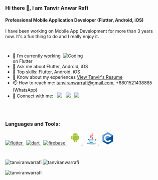 ### Hi there 👋, I am Tanvir Anwar Rafi
#### Professional Mobile Application Developer (Flutter, Android, iOS)
I have been working on Mobile App Development for more than 3 years now. It's a fun thing to do and I really enjoy it.

&nbsp;
&nbsp;
&nbsp;

<img align="right" alt="Coding" width="320" src="https://camo.githubusercontent.com/4d9f5ecceb711eec6e2018f38a5677dc657c9738d4a65ba3b928c41c0a45b439/68747470733a2f2f6d69726f2e6d656469756d2e636f6d2f6d61782f313336302f302a37513379765349765f7430696f4a2d5a2e676966">

- 🔭 I’m currently working on Flutter
- 💬 Ask me about Flutter, Android, iOS
- 🚀 Top skills: Flutter, Android, iOS
- 📄 Know about my experiences [View Tanvir's Resume](https://drive.google.com/file/d/1XlekKwlfWv-KSa32007ueavH8ousU_MZ/view?usp=sharing)
- 📫 How to reach me: tanviranwarrafi@gmail.com, +8801521438885 (WhatsApp)
- 📱 Connect with me:
  &nbsp;
  <a href="https://linkedin.com/in/tanviranwarrafi"><img src="https://raw.githubusercontent.com/rahuldkjain/github-profile-readme-generator/master/src/images/icons/Social/linked-in-alt.svg" height="14"/></a>
  &nbsp;
  <a href="https://stackoverflow.com/users/19740046/md-tanvir-anwar-rafi"> <img src="https://raw.githubusercontent.com/rahuldkjain/github-profile-readme-generator/master/src/images/icons/Social/stack-overflow.svg"  height="16"/>
  &nbsp;
  <a href="https://fb.com/tanvir.anwar.rafi"><img src="https://raw.githubusercontent.com/rahuldkjain/github-profile-readme-generator/master/src/images/icons/Social/facebook.svg" height="14"/></a>

<br/>
<br/>

<h3 align="left">Languages and Tools:</h3>
<p align="left"> 
  <a href="https://flutter.dev" target="_blank" rel="noreferrer"> <img src="https://www.vectorlogo.zone/logos/flutterio/flutterio-icon.svg" alt="flutter" width="40" height="40"/> </a> 
    &nbsp;
  <a href="https://dart.dev" target="_blank" rel="noreferrer"> <img src="https://www.vectorlogo.zone/logos/dartlang/dartlang-icon.svg" alt="dart" width="40" height="40"/> </a> 
    &nbsp;
  <a href="https://firebase.google.com/" target="_blank" rel="noreferrer"> <img src="https://www.vectorlogo.zone/logos/firebase/firebase-icon.svg" alt="firebase" width="40" height="40"/> </a>
    &nbsp;
  <a href="https://developer.android.com" target="_blank" rel="noreferrer"> <img src="https://raw.githubusercontent.com/devicons/devicon/master/icons/android/android-original-wordmark.svg" alt="android" width="40" height="40"/> </a> 
    &nbsp;
  <a href="https://www.java.com" target="_blank" rel="noreferrer"> <img src="https://raw.githubusercontent.com/devicons/devicon/master/icons/java/java-original.svg" alt="java" width="40" height="40"/> </a> 
    &nbsp;
  <a href="https://www.cprogramming.com/" target="_blank" rel="noreferrer"> <img src="https://raw.githubusercontent.com/devicons/devicon/master/icons/c/c-original.svg" alt="c" width="40" height="40"/> </a> 
  </p>

&nbsp;

<p><img align="left" src="https://github-readme-stats.vercel.app/api/top-langs?username=tanviranwarrafi&show_icons=true&locale=en&layout=compact" alt="tanviranwarrafi" /></p>

<p>&nbsp;<img src="https://github-readme-stats.vercel.app/api?username=tanviranwarrafi&show_icons=true&locale=en" alt="tanviranwarrafi" /></p>

<p><img align="center" src="https://github-readme-streak-stats.herokuapp.com/?user=tanviranwarrafi&" alt="tanviranwarrafi" /></p>
